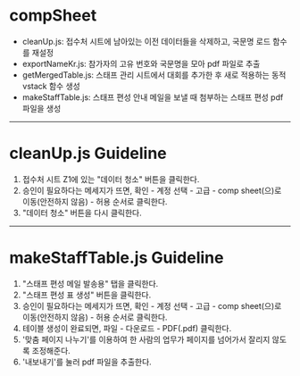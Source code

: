 # compSheet

- cleanUp.js: 접수처 시트에 남아있는 이전 데이터들을 삭제하고, 국문명 로드 함수를 재설정
- exportNameKr.js: 참가자의 고유 번호와 국문명을 모아 pdf 파일로 추출
- getMergedTable.js: 스태프 관리 시트에서 대회를 추가한 후 새로 적용하는 동적 vstack 함수 생성
- makeStaffTable.js: 스태프 편성 안내 메일을 보낼 때 첨부하는 스태프 편성 pdf 파일을 생성

---

# cleanUp.js Guideline
1. 접수처 시트 Z1에 있는 "데이터 청소" 버튼을 클릭한다.
2. 승인이 필요하다는 메세지가 뜨면, 확인 - 계정 선택 - 고급 - comp sheet(으)로 이동(안전하지 않음) - 허용 순서로 클릭한다.
3. "데이터 청소" 버튼을 다시 클릭한다.

---

# makeStaffTable.js Guideline
1. "스태프 편성 메일 발송용" 탭을 클릭한다.
3. "스태프 편성 표 생성" 버튼을 클릭한다.
7. 승인이 필요하다는 메세지가 뜨면, 확인 - 계정 선택 - 고급 - comp sheet(으)로 이동(안전하지 않음) - 허용 순서로 클릭한다.
8. 테이블 생성이 완료되면, 파일 - 다운로드 - PDF(.pdf) 클릭한다.
9. '맞춤 페이지 나누기'를 이용하여 한 사람의 업무가 페이지를 넘어가서 잘리지 않도록 조정해준다.
10. '내보내기'를 눌러 pdf 파일을 추출한다.
